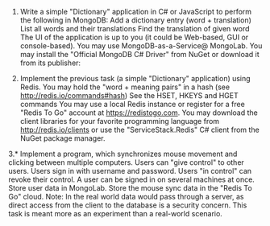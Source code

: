 1. Write a simple "Dictionary" application in C# or JavaScript to perform the following in MongoDB:
Add a dictionary entry (word + translation)
List all words and their translations
Find the translation of given word
The UI of the application is up to you (it could be Web-based, GUI or console-based).
You may use MongoDB-as-a-Service@ MongoLab.
You may install the "Official MongoDB C# Driver" from NuGet or download it from its publisher: 

2. Implement the previous task (a simple "Dictionary" application) using Redis.
You may hold the "word + meaning pairs" in a hash (see http://redis.io/commands#hash)
See the HSET, HKEYS and HGET commands
You may use a local Redis instance or register for a free "Redis To Go" account at https://redistogo.com.
You may download the client libraries for your favorite programming language from http://redis.io/clients or use the "ServiceStack.Redis" C# client from the NuGet package manager.

3.* Implement а program, which synchronizes mouse movement and clicking between multiple computers. Users can "give control" to other users. Users sign in with username and password. Users "in control" can revoke their control. A user can be signed in on several machines at once. Store user data in MongoLab. Store the mouse sync data in the "Redis To Go" cloud.
Note: In the real world data would pass through a server, as direct access from the client to the database is a security concern. This task is meant more as an experiment than a real-world scenario.
